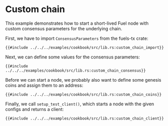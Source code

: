 # Custom chain

This example demonstrates how to start a short-lived Fuel node with custom consensus parameters for the underlying chain.

First, we have to import `ConsensusParameters` from the fuels-tx crate:

```rust,ignore
{{#include ../../../examples/cookbook/src/lib.rs:custom_chain_import}}
```

Next, we can define some values for the consensus parameters:

```rust,ignore
{{#include ../../../examples/cookbook/src/lib.rs:custom_chain_consensus}}
```

Before we can start a node, we probably also want to define some genesis coins and assign them to an address:

```rust,ignore
{{#include ../../../examples/cookbook/src/lib.rs:custom_chain_coins}}
```

Finally, we call `setup_test_client()`, which starts a node with the given configs and returns a client:

```rust,ignore
{{#include ../../../examples/cookbook/src/lib.rs:custom_chain_client}}
```
